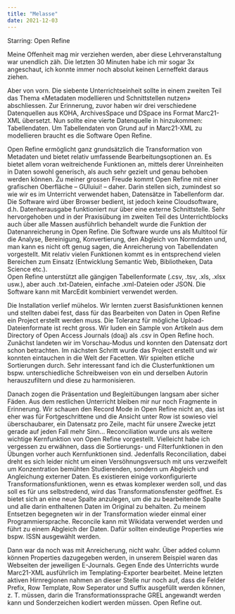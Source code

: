 ```yaml
---
title: "Melasse"
date: 2021-12-03
---
```


Starring: Open Refine

Meine Offenheit mag mir verziehen werden, aber diese Lehrveranstaltung war unendlich zäh. Die letzten 30 Minuten habe ich mir sogar 3x 
angeschaut, ich konnte immer noch absolut keinen Lerneffekt daraus ziehen. 

Aber von vorn. Die siebente Unterrichtseinheit sollte in einem zweiten Teil das Thema «Metadaten modellieren und Schnittstellen nutzen» 
abschliessen. Zur Erinnerung, zuvor haben wir drei verschiedene Datenquellen aus KOHA, ArchivesSpace und DSpace ins Format Marc21-XML 
übersetzt. Nun sollte eine vierte Datenquelle in hinzukommen: Tabellendaten. Um Tabellendaten von Grund auf in Marc21-XML zu modellieren 
braucht es die Software Open Refine. 

Open Refine ermöglicht ganz grundsätzlich die Transformation von Metadaten und bietet relativ umfassende Bearbeitungsoptionen an. Es bietet 
allem voran weitreichende Funktionen an, mittels derer Unreinheiten in Daten sowohl generisch, als auch sehr gezielt und genau behoben werden 
können. Zu meiner grossen Freude kommt Open Refine mit einer grafischen Oberfläche – GUIuiui! – daher. Darin stellen sich, zumindest so wie wir 
es im Unterricht verwendet haben, Datensätze in Tabellenform dar. Die Software wird über Browser bedient, ist jedoch keine Cloudsoftware, d.h. 
Datenherausgabe funktioniert nur über eine externe Schnittstelle.
Sehr hervorgehoben und in der Praxisübung im zweiten Teil des Unterrichtblocks auch über alle Massen ausführlich behandelt wurde die Funktion 
der Datenanreicherung in Open Refine. Die Software wurde uns als Multitool für die Analyse, Bereinigung, Konvertierung, den Abgleich von Normdaten 
und, man kann es nicht oft genug sagen, die Anreicherung von Tabellendaten vorgestellt. Mit relativ vielen Funktionen kommt es in entsprechend 
vielen Bereichen zum Einsatz (Entwicklung Semantic Web, Bibliotheken, Data Science etc.).  
Open Refine unterstützt alle gängigen Tabellenformate (.csv, .tsv, .xls, .xlsx usw.), aber auch .txt-Dateien, einfache .xml-Dateien oder JSON. 
Die Software kann mit MarcEdit kombiniert verwendet werden.

Die Installation verlief mühelos. Wir lernten zuerst Basisfunktionen kennen und stellten dabei fest, dass für das Bearbeiten von Daten in Open 
Refine ein Project erstellt werden muss. Die Toleranz für mögliche Upload-Dateienformate ist recht gross. 
Wir luden ein Sample von Artikeln aus dem Directory of Open Access Journals (doaj) als .csv in Open Refine hoch. Zunächst landeten wir im 
Vorschau-Modus und konnten den Datensatz dort schon betrachten. Im nächsten Schritt wurde das Project erstellt und wir konnten eintauchen in die 
Welt der Facetten. Wir spielten etliche Sortierungen durch. Sehr interessant fand ich die Clusterfunktionen um bspw. unterschiedliche Schreibweisen 
von ein und derselben Autorin herauszufiltern und diese zu harmonisieren. 

Danach zogen die Präsentation und Begleitübungen langsam aber sicher Fäden. Aus dem restlichen Unterricht bleiben mir nur noch Fragmente in Erinnerung. 
Wir schauen den Record Mode in Open Refine nicht an, das ist eher was für Fortgeschrittene und die Ansicht unter Row ist sowieso viel überschaubarer, 
ein Datensatz pro Zeile, macht für unsere Zwecke jetzt gerade auf jeden Fall mehr Sinn… 
Reconciliation wurde uns als weitere wichtige Kernfunktion von Open Refine vorgestellt. Vielleicht habe ich vergessen zu erwähnen, dass die Sortierungs- 
und Filterfunktionen in den Übungen vorher auch Kernfunktionen sind. Jedenfalls Reconciliation, dabei dreht es sich leider nicht um einen Versöhnungsversuch 
mit uns verzweifelt um Konzentration bemühten Studierenden, sondern um Abgleich und Angleichung externer Daten. Es existieren einige vorkonfigurierte 
Transformationsfunktionen, wenn es etwas komplexer werden soll, und das soll es für uns selbstredend, wird das Transformationsfenster geöffnet. Es bietet 
sich an eine neue Spalte anzulegen, um die zu bearbeitende Spalte und alle darin enthaltenen Daten im Original zu behalten. Zu meinem Entsetzen begegneten 
wir in der Transformation wieder einmal einer Programmiersprache. 
Reconcile kann mit Wikidata verwendet werden und führt zu einem Abgleich der Daten. Dafür sollten eindeutige Properties wie bspw. ISSN ausgewählt werden. 

Dann war da noch was mit Anreicherung, nicht wahr. Über added column können Properties dazugegeben werden, in unserem Beispiel waren das Webseiten der 
jeweiligen E-Journals.
Gegen Ende des Unterrichts wurde Marc21-XML ausführlich im Templating-Exporter bearbeitet. Meine letzten aktiven Hirnregionen nahmen an dieser Stelle 
nur noch auf, dass die Felder Prefix, Row Template, Row Seperator und Suffix ausgefüllt werden können, z. T. müssen, darin die Transformationssprache 
GREL angewandt werden kann und Sonderzeichen kodiert werden müssen. Open Refine out.

